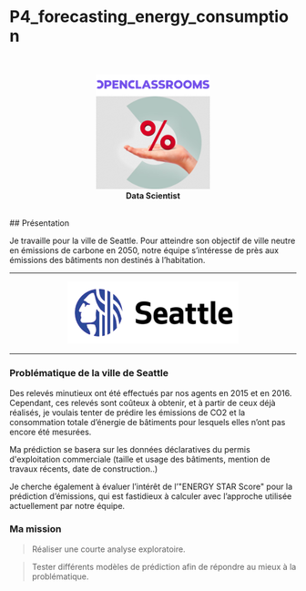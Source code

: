# P4_forecasting_energy_consumption
<br>
<p align="center"> 
    <img src="pictures/logo_openclassrooms.png" width="200" alt="data scientist logo"  />
    <br>
    <img src="pictures/logo_data_scientist.png" width="200" alt="data scientist logo"  />
    <br>
    <strong> Data Scientist </strong>
</p>
<br>
## <a name="C1">Présentation</a>

Je travaille pour la ville de Seattle. Pour atteindre son objectif de ville neutre en émissions de carbone en 2050, notre équipe s’intéresse de près aux émissions des bâtiments non destinés à l’habitation.
***

<center>
<img src="pictures/seattle_city_logo.png" width="300" alt="Seattle City logo"  />
</center>

***
### Problématique de la ville de Seattle

Des relevés minutieux ont été effectués par nos agents en 2015 et en 2016. Cependant, ces relevés sont coûteux à obtenir, et à partir de ceux déjà réalisés, je voulais tenter de prédire les émissions de CO2 et la consommation totale d’énergie de bâtiments pour lesquels elles n’ont pas encore été mesurées.

Ma prédiction se basera sur les données déclaratives du permis d'exploitation commerciale (taille et usage des bâtiments, mention de travaux récents, date de construction..)

Je cherche également à évaluer l’intérêt de l’"ENERGY STAR Score" pour la prédiction d’émissions, qui est fastidieux à calculer avec l’approche utilisée actuellement par notre équipe.

### Ma mission

> Réaliser une courte analyse exploratoire.
    
> Tester différents modèles de prédiction afin de répondre au mieux à la problématique.